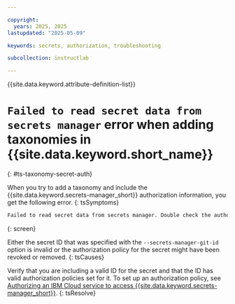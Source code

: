 ```yaml
---

copyright:
  years: 2025, 2025
lastupdated: "2025-05-09"

keywords: secrets, authorization, troubleshooting

subcollection: instructlab

---
```


{{site.data.keyword.attribute-definition-list}}

# `Failed to read secret data from secrets manager` error when adding taxonomies in {{site.data.keyword.short_name}}
{: #ts-taxonomy-secret-auth}


When you try to add a taxonomy and include the {{site.data.keyword.secrets-manager_short}} authorization information, you get the following error.
{: tsSymptoms}

```txt
Failed to read secret data from secrets manager. Double check the authorization policy and that the secret exists.
```
{: screen}

Either the secret ID that was specified with the `--secrets-manager-git-id` option is invalid or the authorization policy for the secret might have been revoked or removed.
{: tsCauses}


Verify that you are including a valid ID for the secret and that the ID has valid authorization policies set for it. To set up an authorization policy, see [Authorizing an IBM Cloud service to access {{site.data.keyword.secrets-manager_short}}](https://cloud.ibm.com/docs/secrets-manager?topic=secrets-manager-integrations#create-authorization).
{: tsResolve}
